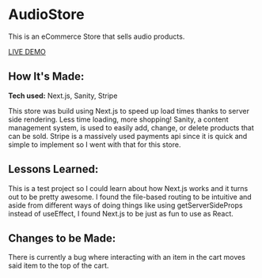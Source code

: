 # AudioStore
This is an eCommerce Store that sells audio products.

<a href="https://audio-ecommerce-store.vercel.app/" target="_blank">LIVE DEMO</a>

## How It's Made:

**Tech used:** Next.js, Sanity, Stripe

This store was build using Next.js to speed up load times thanks to server side rendering. Less time loading, more shopping! Sanity, a content management system, is used to easily add, change, or delete products that can be sold. Stripe is a massively used payments api since it is quick and simple to implement so I went with that for this store.

## Lessons Learned:

This is a test project so I could learn about how Next.js works and it turns out to be pretty awesome. I found the file-based routing to be intuitive and aside from different ways of doing things like using getServerSideProps instead of useEffect, I found Next.js to be just as fun to use as React.

## Changes to be Made:

There is currently a bug where interacting with an item in the cart moves said item to the top of the cart.
